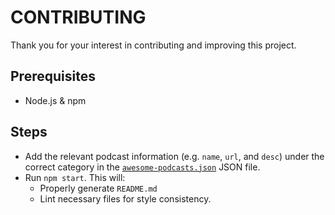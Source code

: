 # CONTRIBUTING

Thank you for your interest in contributing and improving this project.

## Prerequisites

* Node.js & npm

## Steps

* Add the relevant podcast information (e.g. `name`, `url`, and `desc`) under the correct category in the [`awesome-podcasts.json`](awesome-podcasts.json) JSON file.
* Run `npm start`. This will:
  * Properly generate `README.md`
  * Lint necessary files for style consistency.

